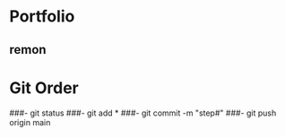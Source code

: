# Portfolio
## remon

# Git Order
###- git status
###- git add *
###- git commit -m "step#"
###- git push origin main